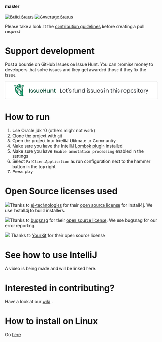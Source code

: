 #### master
[![Build Status](https://travis-ci.org/FAForever/downlords-faf-client.svg?branch=master)](https://travis-ci.org/FAForever/downlords-faf-client)
[![Coverage Status](https://coveralls.io/repos/github/FAForever/downlords-faf-client/badge.svg?branch=develop)](https://coveralls.io/github/FAForever/downlords-faf-client?branch=develop)

Please take a look at the [contribution guidelines](https://github.com/FAForever/java-guidelines/wiki/Contribution-Guidelines) before creating a pull request

# Support development

Post a bountie on GitHub Issues on Issue Hunt. You can promise money to developers that solve issues and they get awarded those if they fix the issue. 

[![Issue hunt](https://github.com/BoostIO/issuehunt-materials/raw/master/v1/issuehunt-button-v1.svg?sanitize=true)](https://issuehunt.io/r/FAForever/downlords-faf-client)

# How to run

1. Use Oracle jdk 10 (others might not work)
1. Clone the project with git
1. Open the project into IntelliJ Ultimate or Community
1. Make sure you have the IntelliJ [Lombok plugin](https://plugins.jetbrains.com/idea/plugin/6317-lombok-plugin) installed
1. Make sure you have `Enable annotation processing` enabled in the settings
1. Select `FafClientApplication` as run configuration next to the hammer button in the top right
1. Press play

# Open Source licenses used 
<img src="https://www.ej-technologies.com/images/product_banners/install4j_large.png" width="128">Thanks to [ej-technologies](https://www.ej-technologies.com) for their [open source license](https://www.ej-technologies.com/buy/install4j/openSource) for Install4j. We use Install4j to build installers.

<img src="https://slack-files2.s3-us-west-2.amazonaws.com/avatars/2017-12-13/286651735269_a5ab3167acef52b0111e_512.png" width="96">Thanks to [bugsnag](https://www.bugsnag.com) for their [open source license](https://www.bugsnag.com/open-source/). We use bugsnag for our error reporting.

<img src="https://faforever.github.io/downlords-faf-client/images/yklogo.png" width="48"> Thanks to [YourKit](https://www.yourkit.com) for their open source license

# See how to use IntelliJ 

A video is being made and will be linked here.

# Interested in contributing?

Have a look at our [wiki](https://github.com/FAForever/downlords-faf-client/wiki) .

# How to install on Linux
Go [here](https://github.com/FAForever/downlords-faf-client/wiki/Install-on-Linux)
